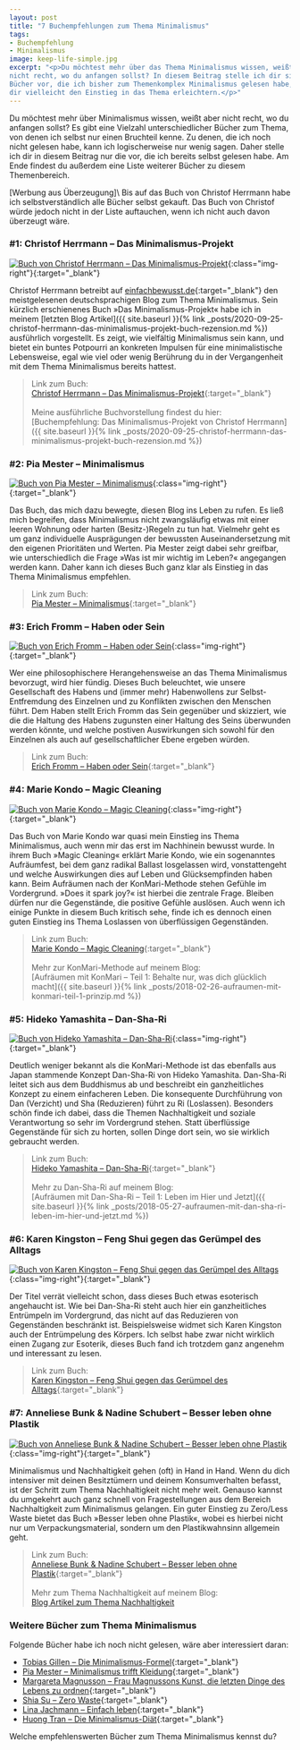 ```yaml
---
layout: post
title: "7 Buchempfehlungen zum Thema Minimalismus"
tags:
- Buchempfehlung
- Minimalismus
image: keep-life-simple.jpg
excerpt: "<p>Du möchtest mehr über das Thema Minimalismus wissen, weißt aber
nicht recht, wo du anfangen sollst? In diesem Beitrag stelle ich dir sieben
Bücher vor, die ich bisher zum Themenkomplex Minimalismus gelesen habe, und die
dir vielleicht den Einstieg in das Thema erleichtern.</p>"
---
```


Du möchtest mehr über Minimalismus wissen, weißt aber nicht recht, wo du
anfangen sollst? Es gibt eine Vielzahl unterschiedlicher Bücher zum Thema, von
denen ich selbst nur einen Bruchteil kenne. Zu denen, die ich noch nicht gelesen
habe, kann ich logischerweise nur wenig sagen. Daher stelle ich dir in diesem
Beitrag nur die vor, die ich bereits selbst gelesen habe. Am Ende findest du
außerdem eine Liste weiterer Bücher zu diesem Themenbereich.

[Werbung aus Überzeugung]\\
Bis auf das Buch von Christof Herrmann habe ich selbstverständlich alle Bücher
selbst gekauft. Das Buch von Christof würde jedoch nicht in der Liste
auftauchen, wenn ich nicht auch davon überzeugt wäre.

### #1: Christof Herrmann – Das Minimalismus-Projekt

[![Buch von Christof Herrmann – Das Minimalismus-Projekt]({{site.baseurl}}/assets/img/posts/buch_minimalismus_projekt_christof_hermann.jpg)](https://shop.autorenwelt.de/products/das-minimalismus-projekt-52-praktische-ideen-fur-weniger-haben-und-mehr-sein-von-christof-herrmann){:class="img-right"}{:target="\_blank"}

Christof Herrmann betreibt auf
[einfachbewusst.de](https://www.einfachbewusst.de/){:target="\_blank"}
den meistgelesenen deutschsprachigen Blog zum Thema Minimalismus. Sein kürzlich
erschienenes Buch »Das Minimalismus-Projekt« habe ich in meinem
[letzten Blog Artikel]({{ site.baseurl }}{% link _posts/2020-09-25-christof-herrmann-das-minimalismus-projekt-buch-rezension.md %})
ausführlich vorgestellt. Es zeigt, wie vielfältig Minimalismus sein kann, und
bietet ein buntes Potpourri an konkreten Impulsen für eine minimalistische
Lebensweise, egal wie viel oder wenig Berührung du in der Vergangenheit mit dem
Thema Minimalismus bereits hattest.

> Link zum Buch:<br/>
>[Christof Herrmann – Das Minimalismus-Projekt](https://shop.autorenwelt.de/products/das-minimalismus-projekt-52-praktische-ideen-fur-weniger-haben-und-mehr-sein-von-christof-herrmann){:target="\_blank"}<br/><br/>
> Meine ausführliche Buchvorstellung findest du hier:<br/>
>[Buchempfehlung: Das Minimalismus-Projekt von Christof Herrmann]({{ site.baseurl }}{% link _posts/2020-09-25-christof-herrmann-das-minimalismus-projekt-buch-rezension.md %})

### #2: Pia Mester – Minimalismus

[![Buch von Pia Mester – Minimalismus]({{site.baseurl}}/assets/img/posts/buch_pia_mester_minimalismus.jpg)](https://www.amazon.de/Minimalismus-Weniger-besitzen-Mehr-leben/dp/1511712600){:class="img-right"}{:target="\_blank"}

Das Buch, das mich dazu bewegte, diesen Blog ins Leben zu rufen. Es ließ mich
begreifen, dass Minimalismus nicht zwangsläufig etwas mit einer leeren Wohnung
oder harten (Besitz-)Regeln zu tun hat. Vielmehr geht es um ganz individuelle
Ausprägungen der bewussten Auseinandersetzung mit den eigenen Prioritäten und
Werten. Pia Mester zeigt dabei sehr greifbar, wie unterschiedlich die Frage »Was
ist mir wichtig im Leben?« angegangen werden kann. Daher kann ich dieses Buch
ganz klar als Einstieg in das Thema Minimalismus empfehlen.

> Link zum Buch:<br/>
>[Pia Mester – Minimalismus](https://www.amazon.de/Minimalismus-Weniger-besitzen-Mehr-leben/dp/1511712600){:target="\_blank"}

### #3: Erich Fromm – Haben oder Sein

[![Buch von Erich Fromm – Haben oder Sein]({{site.baseurl}}/assets/img/posts/buch_erich_fromm_haben_oder_sein.jpg)](https://www.dtv.de/buch/erich-fromm-rainer-funk-haben-oder-sein-34234/){:class="img-right"}{:target="\_blank"}

Wer eine philosophischere Herangehensweise an das Thema Minimalismus bevorzugt,
wird hier fündig. Dieses Buch beleuchtet, wie unsere Gesellschaft des Habens und
(immer mehr) Habenwollens zur Selbst-Entfremdung des Einzelnen und zu Konflikten
zwischen den Menschen führt. Dem Haben stellt Erich Fromm das Sein gegenüber und
skizziert, wie die die Haltung des Habens zugunsten einer Haltung des Seins
überwunden werden könnte, und welche postiven Auswirkungen sich sowohl für den
Einzelnen als auch auf gesellschaftlicher Ebene ergeben würden.

> Link zum Buch:<br/>
>[Erich Fromm – Haben oder Sein](https://www.dtv.de/buch/erich-fromm-rainer-funk-haben-oder-sein-34234/){:target="\_blank"}

### #4: Marie Kondo – Magic Cleaning

[![Buch von Marie Kondo – Magic Cleaning]({{site.baseurl}}/assets/img/posts/buch_marie_kondo_magic_cleaning.jpg)](https://www.rowohlt.de/taschenbuch/marie-kondo-magic-cleaning.html){:class="img-right"}{:target="\_blank"}

Das Buch von Marie Kondo war quasi mein Einstieg ins Thema Minimalismus, auch
wenn mir das erst im Nachhinein bewusst wurde. In ihrem Buch »Magic Cleaning«
erklärt Marie Kondo, wie ein sogenanntes Aufräumfest, bei dem ganz radikal
Ballast losgelassen wird, vonstattengeht und welche Auswirkungen dies auf Leben
und Glücksempfinden haben kann. Beim Aufräumen nach der KonMari-Methode stehen
Gefühle im Vordergrund. »Does it spark joy?« ist hierbei die zentrale Frage.
Bleiben dürfen nur die Gegenstände, die positive Gefühle auslösen. Auch wenn ich
einige Punkte in diesem Buch kritisch sehe, finde ich es dennoch einen guten
Einstieg ins Thema Loslassen von überflüssigen Gegenständen.

> Link zum Buch:<br/>
>[Marie Kondo – Magic Cleaning](https://www.rowohlt.de/taschenbuch/marie-kondo-magic-cleaning.html){:target="\_blank"}<br/><br/>
> Mehr zur KonMari-Methode auf meinem Blog:<br/>
>[Aufräumen mit KonMari – Teil 1: Behalte nur, was dich glücklich macht]({{ site.baseurl }}{% link _posts/2018-02-26-aufraumen-mit-konmari-teil-1-prinzip.md %})

### #5: Hideko Yamashita – Dan-Sha-Ri

[![Buch von Hideko Yamashita – Dan-Sha-Ri]({{site.baseurl}}/assets/img/posts/buch_hideko_yamashita_dan_sha_ri.jpg)](https://www.randomhouse.de/Taschenbuch/Dan-Sha-Ri-UEberfluessiges-loswerden-das-Leben-aufraeumen/Hideko-Yamashita/Heyne-Spiritualitaet-und-Esoterik/e561549.rhd){:class="img-right"}{:target="\_blank"}

Deutlich weniger bekannt als die KonMari-Methode ist das ebenfalls aus Japan
stammende Konzept Dan-Sha-Ri von Hideko Yamashita. Dan-Sha-Ri leitet sich aus
dem Buddhismus ab und beschreibt ein ganzheitliches Konzept zu einem einfacheren
Leben. Die konsequente Durchführung von Dan (Verzicht) und Sha (Reduzieren)
führt zu Ri (Loslassen). Besonders schön finde ich dabei, dass die Themen
Nachhaltigkeit und soziale Verantwortung so sehr im Vordergrund stehen. Statt
überflüssige Gegenstände für sich zu horten, sollen Dinge dort sein, wo sie
wirklich gebraucht werden.

> Link zum Buch:<br/>
>[Hideko Yamashita – Dan-Sha-Ri](https://www.randomhouse.de/Taschenbuch/Dan-Sha-Ri-UEberfluessiges-loswerden-das-Leben-aufraeumen/Hideko-Yamashita/Heyne-Spiritualitaet-und-Esoterik/e561549.rhd){:target="\_blank"}<br/><br/>
> Mehr zu Dan-Sha-Ri auf meinem Blog:<br/>
>[Aufräumen mit Dan-Sha-Ri – Teil 1: Leben im Hier und Jetzt]({{ site.baseurl }}{% link _posts/2018-05-27-aufraumen-mit-dan-sha-ri-leben-im-hier-und-jetzt.md %})

### #6: Karen Kingston – Feng Shui gegen das Gerümpel des Alltags

[![Buch von Karen Kingston – Feng Shui gegen das Gerümpel des Alltags]({{site.baseurl}}/assets/img/posts/buch_karen_kingston_feng_shui_gegen_das_geruempel_des_alltags.jpg)](https://www.rowohlt.de/taschenbuch/karen-kingston-feng-shui-gegen-das-geruempel-des-alltags-richtig-ausmisten-geruempelfrei-bleiben.html){:class="img-right"}{:target="\_blank"}

Der Titel verrät vielleicht schon, dass dieses Buch etwas esoterisch angehaucht
ist. Wie bei Dan-Sha-Ri steht auch hier ein ganzheitliches Entrümpeln im
Vordergrund, das nicht auf das Reduzieren von Gegenständen beschränkt ist.
Beispielsweise widmet sich Karen Kingston auch der Entrümpelung des Körpers. Ich
selbst habe zwar nicht wirklich einen Zugang zur Esoterik, dieses Buch fand ich
trotzdem ganz angenehm und interessant zu lesen.

> Link zum Buch:<br/>
>[Karen Kingston – Feng Shui gegen das Gerümpel des Alltags](https://www.rowohlt.de/taschenbuch/karen-kingston-feng-shui-gegen-das-geruempel-des-alltags-richtig-ausmisten-geruempelfrei-bleiben.html){:target="\_blank"}


### #7: Anneliese Bunk & Nadine Schubert – Besser leben ohne Plastik

[![Buch von Anneliese Bunk & Nadine Schubert – Besser leben ohne Plastik]({{site.baseurl}}/assets/img/posts/buch_nadine_schubert_besser_leben_ohne_plastik.jpg)](https://www.oekom.de/buch/besser-leben-ohne-plastik-9783865817846?p=1){:class="img-right"}{:target="\_blank"}

Minimalismus und Nachhaltigkeit gehen (oft) in Hand in Hand. Wenn du dich
intensiver mit deinen Besitztümern und deinem Konsumverhalten befasst, ist der
Schritt zum Thema Nachhaltigkeit nicht mehr weit. Genauso kannst du umgekehrt
auch ganz schnell von Fragestellungen aus dem Bereich Nachhaltigkeit zum
Minimalismus gelangen. Ein guter Einstieg zu Zero/Less Waste bietet das Buch
»Besser leben ohne Plastik«, wobei es hierbei nicht nur um Verpackungsmaterial,
sondern um den Plastikwahnsinn allgemein geht.

> Link zum Buch:<br/>
>[Anneliese Bunk & Nadine Schubert – Besser leben ohne Plastik](https://www.oekom.de/buch/besser-leben-ohne-plastik-9783865817846?p=1){:target="\_blank"}<br/><br/>
> Mehr zum Thema Nachhaltigkeit auf meinem Blog:<br/>
>[Blog Artikel zum Thema Nachhaltigkeit]({{site.baseurl}}/tags/Nachhaltigkeit)

### Weitere Bücher zum Thema Minimalismus

Folgende Bücher habe ich noch nicht gelesen, wäre aber interessiert daran:

* [Tobias Gillen – Die Minimalismus-Formel](https://minimalismusformel.de/){:target="\_blank"}
* [Pia Mester – Minimalismus trifft Kleidung](https://www.amazon.de/gp/product/1519227922){:target="\_blank"}
* [Margareta Magnusson – Frau Magnussons Kunst, die letzten Dinge des Lebens zu ordnen](https://www.fischerverlage.de/buch/margareta-magnusson-frau-magnussons-kunst-die-letzten-dinge-des-lebens-zu-ordnen-9783103973235){:target="\_blank"}
* [Shia Su – Zero Waste](https://shop.freya.at/selber-machen/kosmetik/381/zero-waste?sPartner=wastelandrebel){:target="\_blank"}
* [Lina Jachmann – Einfach leben](https://www.knesebeck-verlag.de/einfach_leben/t-1/541){:target="\_blank"}
* [Huong Tran – Die Minimalismus-Diät](https://www.amazon.de/Die-Minimalismus-Di%C3%A4t-gl%C3%BCcklich-abnimmst-%C3%9Cberfl%C3%BCssige-ebook/dp/B0156W6TOW){:target="\_blank"}

Welche empfehlenswerten Bücher zum Thema Minimalismus kennst du?
